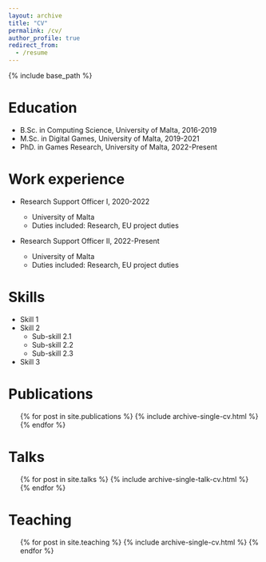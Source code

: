 ```yaml
---
layout: archive
title: "CV"
permalink: /cv/
author_profile: true
redirect_from:
  - /resume
---
```


{% include base_path %}

Education
======
* B.Sc. in Computing Science, University of Malta, 2016-2019
* M.Sc. in Digital Games, University of Malta, 2019-2021
* PhD. in Games Research, University of Malta, 2022-Present

Work experience
======
* Research Support Officer I, 2020-2022
  * University of Malta
  * Duties included: Research, EU project duties

* Research Support Officer II, 2022-Present
  * University of Malta
  * Duties included: Research, EU project duties

Skills
======
* Skill 1
* Skill 2
  * Sub-skill 2.1
  * Sub-skill 2.2
  * Sub-skill 2.3
* Skill 3

Publications
======
  <ul>{% for post in site.publications %}
    {% include archive-single-cv.html %}
  {% endfor %}</ul>
  
Talks
======
  <ul>{% for post in site.talks %}
    {% include archive-single-talk-cv.html %}
  {% endfor %}</ul>
  
Teaching
======
  <ul>{% for post in site.teaching %}
    {% include archive-single-cv.html %}
  {% endfor %}</ul>
  